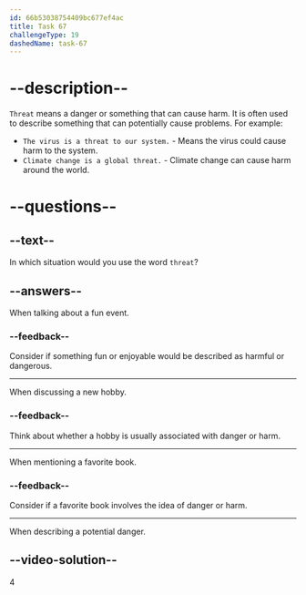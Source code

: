 ```yaml
---
id: 66b53038754409bc677ef4ac
title: Task 67
challengeType: 19
dashedName: task-67
---
```


# --description--

`Threat` means a danger or something that can cause harm. It is often used to describe something that can potentially cause problems. For example:

- `The virus is a threat to our system.` - Means the virus could cause harm to the system.
- `Climate change is a global threat.` - Climate change can cause harm around the world.

# --questions--

## --text--

In which situation would you use the word `threat`?

## --answers--

When talking about a fun event.

### --feedback--

Consider if something fun or enjoyable would be described as harmful or dangerous.

---

When discussing a new hobby.

### --feedback--

Think about whether a hobby is usually associated with danger or harm.

---

When mentioning a favorite book.

### --feedback--

Consider if a favorite book involves the idea of danger or harm.

---

When describing a potential danger.

## --video-solution--

4
